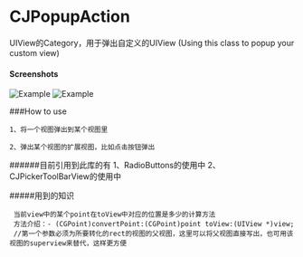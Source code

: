 # CJPopupAction
UIView的Category，用于弹出自定义的UIView
 (Using this class to popup your custom view)

#### Screenshots
![Example](./Screenshots/Demo.gif "Demo")
![Example](./Screenshots/Demo.png "Demo")

###How to use
```
1、将一个视图弹出到某个视图里

2、弹出某个视图的扩展视图，比如点击按钮弹出

```

######目前引用到此库的有
1、RadioButtons的使用中
2、CJPickerToolBarView的使用中



#####用到的知识
```
 当前view中的某个point在toView中对应的位置是多少的计算方法
 方法介绍：- (CGPoint)convertPoint:(CGPoint)point toView:(UIView *)view;
 //第一个参数必须为所要转化的rect的视图的父视图，这里可以将父视图直接写出，也可用该视图的superview来替代，这样更方便
```

